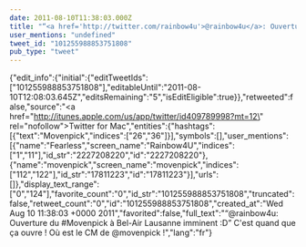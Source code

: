 ```yaml
---
date: 2011-08-10T11:38:03.000Z
title: "“<a href='http://twitter.com/rainbow4u'>@rainbow4u</a>: Ouverture du #Movenpick à Bel-Air Lausanne imminent :D” C'est quand que ça ouvre ! Où est le CM de <a href='http://twitter.com/movenpick'>@movenpick</a> !″"
user_mentions: "undefined"
tweet_id: "101255988853751808"
pub_type: "tweet"
---
```

{"edit_info":{"initial":{"editTweetIds":["101255988853751808"],"editableUntil":"2011-08-10T12:08:03.645Z","editsRemaining":"5","isEditEligible":true}},"retweeted":false,"source":"<a href=\"http://itunes.apple.com/us/app/twitter/id409789998?mt=12\" rel=\"nofollow\">Twitter for Mac</a>","entities":{"hashtags":[{"text":"Movenpick","indices":["26","36"]}],"symbols":[],"user_mentions":[{"name":"Fearless","screen_name":"Rainbow4U","indices":["1","11"],"id_str":"2227208220","id":"2227208220"},{"name":"movenpick","screen_name":"movenpick","indices":["112","122"],"id_str":"17811223","id":"17811223"}],"urls":[]},"display_text_range":["0","124"],"favorite_count":"0","id_str":"101255988853751808","truncated":false,"retweet_count":"0","id":"101255988853751808","created_at":"Wed Aug 10 11:38:03 +0000 2011","favorited":false,"full_text":"“@rainbow4u: Ouverture du #Movenpick à Bel-Air Lausanne imminent :D” C'est quand que ça ouvre ! Où est le CM de @movenpick !","lang":"fr"}
